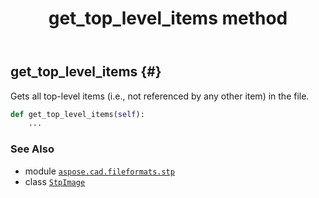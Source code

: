 ﻿---
title: get_top_level_items method
second_title: Aspose.CAD for Python via .NET API References
description: 
type: docs
weight: 70
url: /python-net/aspose.cad.fileformats.stp/stpimage/get_top_level_items/
is_root: false
---

## get_top_level_items {#}

Gets all top-level items (i.e., not referenced by any other item) in the file.



```python
def get_top_level_items(self):
    ...
```





### See Also
* module [`aspose.cad.fileformats.stp`](../../)
* class [`StpImage`](/cad/python-net/aspose.cad.fileformats.stp/stpimage)
